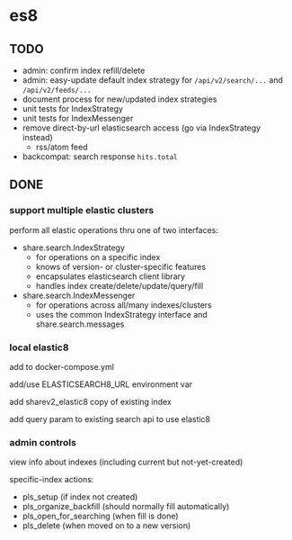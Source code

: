 # es8

## TODO
- admin: confirm index refill/delete
- admin: easy-update default index strategy for `/api/v2/search/...` and `/api/v2/feeds/...`
- document process for new/updated index strategies
- unit tests for IndexStrategy
- unit tests for IndexMessenger
- remove direct-by-url elasticsearch access (go via IndexStrategy instead)
    - rss/atom feed
- backcompat: search response `hits.total` 


## DONE
### support multiple elastic clusters
perform all elastic operations thru one of two interfaces:
* share.search.IndexStrategy
    * for operations on a specific index
    * knows of version- or cluster-specific features
    * encapsulates elasticsearch client library
    * handles index create/delete/update/query/fill
* share.search.IndexMessenger
    * for operations across all/many indexes/clusters
    * uses the common IndexStrategy interface and share.search.messages

### local elastic8
add to docker-compose.yml

add/use ELASTICSEARCH8_URL environment var

add sharev2_elastic8 copy of existing index

add query param to existing search api to use elastic8

### admin controls
view info about indexes (including current but not-yet-created)

specific-index actions:
- pls_setup (if index not created)
- pls_organize_backfill (should normally fill automatically)
- pls_open_for_searching (when fill is done)
- pls_delete (when moved on to a new version)
